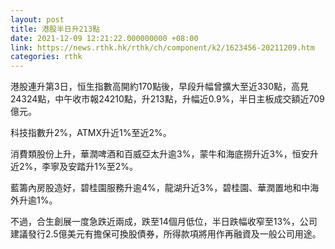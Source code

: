 ```yaml
---
layout: post
title: 港股半日升213點
date: 2021-12-09 12:21:22.000000000 +08:00
link: https://news.rthk.hk/rthk/ch/component/k2/1623456-20211209.htm
categories: rthk
---
```


港股連升第3日，恒生指數高開約170點後，早段升幅曾擴大至近330點，高見24324點，中午收市報24210點，升213點，升幅近0.9%，半日主板成交額近709億元。

科技指數升2%，ATMX升近1%至近2%。

消費類股份上升，華潤啤酒和百威亞太升逾3%，蒙牛和海底撈升近3%，恒安升近2%，李寧及安踏升1%至2%。

藍籌內房股造好，碧桂園服務升逾4%，龍湖升近3%，碧桂園、華潤置地和中海外升逾1%。

不過，合生創展一度急跌近兩成，跌至14個月低位，半日跌幅收窄至13%，公司建議發行2.5億美元有擔保可換股債券，所得款項將用作再融資及一般公司用途。
